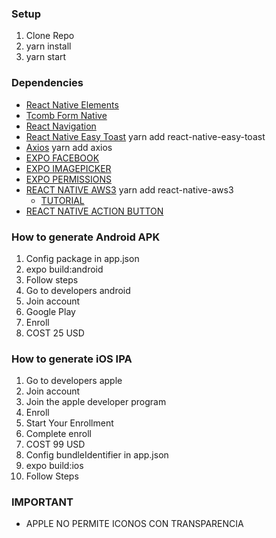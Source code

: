 ### Setup

1. Clone Repo
2. yarn install
3. yarn start

### Dependencies

- [React Native Elements](https://react-native-training.github.io/react-native-elements/)
- [Tcomb Form Native](https://yarnpkg.com/en/package/tcomb-form-native)
- [React Navigation](https://reactnavigation.org/)
- [React Native Easy Toast](https://yarnpkg.com/en/package/react-native-easy-toast) yarn add react-native-easy-toast
- [Axios](https://yarnpkg.com/en/package/axios) yarn add axios
- [EXPO FACEBOOK](https://docs.expo.io/versions/latest/sdk/facebook/)
- [EXPO IMAGEPICKER](https://docs.expo.io/versions/latest/sdk/imagepicker/)
- [EXPO PERMISSIONS](https://docs.expo.io/versions/latest/sdk/permissions/)
- [REACT NATIVE AWS3](https://yarnpkg.com/en/package/react-native-aws3) yarn add react-native-aws3
  - [TUTORIAL](https://www.youtube.com/watch?v=FXG3AJ6OJCk)
- [REACT NATIVE ACTION BUTTON](https://yarnpkg.com/en/package/react-native-action-button)

### How to generate Android APK

1. Config package in app.json
2. expo build:android
3. Follow steps
4. Go to developers android
5. Join account
6. Google Play
7. Enroll
8. COST 25 USD

### How to generate iOS IPA

1. Go to developers apple
2. Join account
3. Join the apple developer program
4. Enroll
5. Start Your Enrollment
6. Complete enroll
7. COST 99 USD
8. Config bundleIdentifier in app.json
9. expo build:ios
10. Follow Steps

### IMPORTANT

- APPLE NO PERMITE ICONOS CON TRANSPARENCIA
